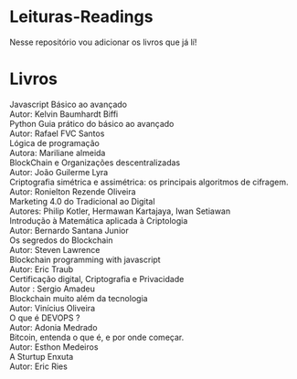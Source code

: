 # Leituras-Readings
Nesse repositório vou adicionar os livros que já lí! 
<h1> Livros </h1> 
Javascript 
Básico ao avançado
<br>
Autor: Kelvin Baumhardt Biffi
<br>
Python 
Guia prático do básico ao avançado
<br>
Autor: Rafael FVC Santos 
<br>
Lógica de programação 
<br>
Autora: Mariliane almeida 
<br>
BlockChain e Organizações descentralizadas 
<br>
Autor: João Guilerme Lyra 
<br>
Criptografia simétrica e assimétrica: os principais algoritmos de cifragem.
<br>
Autor: Ronielton Rezende Oliveira 
<br>
Marketing 4.0 do Tradicional ao Digital 
<br>
Autores: Philip Kotler, Hermawan Kartajaya, Iwan Setiawan 
<br>
Introdução à Matemática aplicada à Criptologia
<br>
Autor: Bernardo Santana Junior 
<br> 
Os segredos do Blockchain 
<br>
Autor: Steven Lawrence 
<br>
Blockchain programming with javascript
<br>
Autor: Eric Traub 
<br> 
Certificação digital, Criptografia e Privacidade 
<br>
Autor : Sergio Amadeu 
<br>
Blockchain muito além da tecnologia 
<br>
Autor: Vinícius Oliveira 
<br>
O que é DEVOPS ?
<br>
Autor: Adonia Medrado 
<br> 
Bitcoin, entenda o que é, e por onde começar.
<br>
Autor: Esthon Medeiros 
<br>
A Sturtup Enxuta
<br>
Autor: Eric Ries 
<br>

